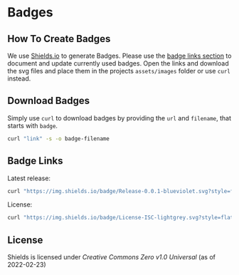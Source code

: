 # Badges

## How To Create Badges

We use [Shields.io](https://shields.io/) to generate Badges.
Please use the [badge links section](#_badge_links) to document and update currently used badges.
Open the links and download the svg files and place them in the projects `assets/images` folder or use `curl` instead.

## Download Badges

Simply use `curl` to download badges by providing the `url` and `filename`, that starts with `badge`.

```bash
curl "link" -s -o badge-filename
```

## Badge Links

Latest release:

```bash
curl "https://img.shields.io/badge/Release-0.0.1-blueviolet.svg?style=flat"  -s -o badge-release-latest.svg
```

License:

```bash
curl "https://img.shields.io/badge/License-ISC-lightgrey.svg?style=flat" -s -o badge-license.svg
```

## License

Shields is licensed under _Creative Commons Zero v1.0 Universal_ (as of 2022-02-23)
